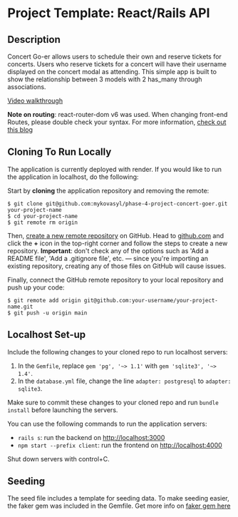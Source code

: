 # Project Template: React/Rails API

## Description

Concert Go-er allows users to schedule their own and reserve tickets for concerts. Users who reserve tickets for a concert will have their username displayed on the concert modal as attending. This simple app is built to show the relationship between 3 models with 2 has_many through associations.

[Video walkthrough](https://youtu.be/7UTy35iW76I)

**Note on routing**: react-router-dom v6 was used. When changing front-end Routes, please double check your syntax. For more information, [check out this blog](https://blog.webdevsimplified.com/2022-07/react-router/)

## Cloning To Run Locally

The application is currently deployed with render. If you would like to run the application in localhost, do the following:

Start by **cloning** the application repository and removing the remote:

```console
$ git clone git@github.com:mykovasyl/phase-4-project-concert-goer.git your-project-name
$ cd your-project-name
$ git remote rm origin
```

Then, [create a new remote repository][create repo] on GitHub. Head to
[github.com](https://github.com) and click the **+** icon in the top-right
corner and follow the steps to create a new repository. **Important**: don't
check any of the options such as 'Add a README file', 'Add a .gitignore file',
etc. — since you're importing an existing repository, creating any of those
files on GitHub will cause issues.

[create repo]: https://docs.github.com/en/github/importing-your-projects-to-github/importing-source-code-to-github/adding-an-existing-project-to-github-using-the-command-line#adding-a-project-to-github-without-github-cli

Finally, connect the GitHub remote repository to your local repository and push
up your code:

```console
$ git remote add origin git@github.com:your-username/your-project-name.git
$ git push -u origin main
```

## Localhost Set-up

Include the following changes to your cloned repo to run localhost servers:

1. In the `Gemfile`, replace `gem 'pg', '~> 1.1'` with `gem 'sqlite3', '~>
1.4'`.
2. In the `database.yml` file, change the line `adapter: postgresql` to
   `adapter: sqlite3`.

Make sure to commit these changes to your cloned repo and run `bundle install` before launching the servers.

You can use the following commands to run the application servers:

- `rails s`: run the backend on [http://localhost:3000](http://localhost:3000)
- `npm start --prefix client`: run the frontend on
  [http://localhost:4000](http://localhost:4000)

Shut down servers with control+C.

## Seeding

The seed file includes a template for seeding data. To make seeding easier, the faker gem was included in the Gemfile. Get more info on [faker gem here](https://github.com/faker-ruby/faker)
